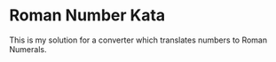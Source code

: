 # Roman Number Kata

This is my solution for a converter which translates numbers to Roman Numerals.
